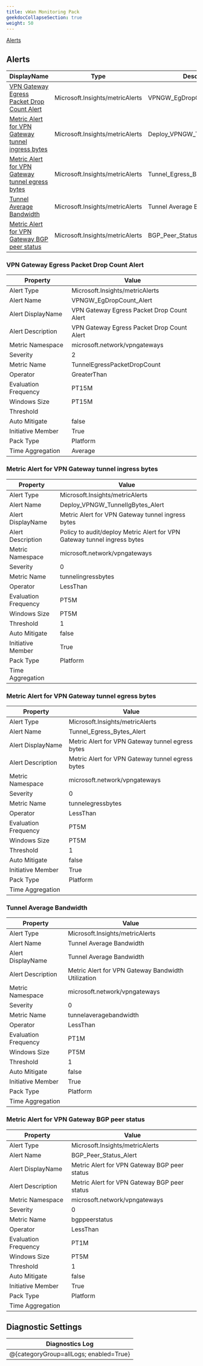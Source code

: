 ```yaml
---
title: vWan Monitoring Pack
geekdocCollapseSection: true
weight: 50
---
```

[Alerts](#alerts)

## Alerts
|DisplayName|Type|Description|
|---|---|---|
|[VPN Gateway Egress Packet Drop Count Alert](#vpn-gateway-egress-packet-drop-count-alert)|Microsoft.Insights/metricAlerts|VPNGW_EgDropCount_Alert|
|[Metric Alert for VPN Gateway tunnel ingress bytes](#metric-alert-for-vpn-gateway-tunnel-ingress-bytes)|Microsoft.Insights/metricAlerts|Deploy_VPNGW_TunnelIgBytes_Alert|
|[Metric Alert for VPN Gateway tunnel egress bytes](#metric-alert-for-vpn-gateway-tunnel-egress-bytes)|Microsoft.Insights/metricAlerts|Tunnel_Egress_Bytes_Alert|
|[Tunnel Average Bandwidth](#tunnel-average-bandwidth)|Microsoft.Insights/metricAlerts|Tunnel Average Bandwidth|
|[Metric Alert for VPN Gateway BGP peer status](#metric-alert-for-vpn-gateway-bgp-peer-status)|Microsoft.Insights/metricAlerts|BGP_Peer_Status_Alert|
### VPN Gateway Egress Packet Drop Count Alert

|Property | Value |
|---|---|
|Alert Type                    | Microsoft.Insights/metricAlerts |
|Alert Name                    |VPNGW_EgDropCount_Alert|
|Alert DisplayName             |VPN Gateway Egress Packet Drop Count Alert| |
|Alert Description             |VPN Gateway Egress Packet Drop Count Alert| |
|Metric Namespace             |microsoft.network/vpngateways| |
|Severity                    |2| |
|Metric Name                  |TunnelEgressPacketDropCount| |
|Operator                     |GreaterThan| |
|Evaluation Frequency       |PT15M| |
|Windows Size                |PT15M| |
|Threshold                 || |
|Auto Mitigate              |false| |
|Initiative Member             |True| |
|Pack Type                     |Platform| |
|Time Aggregation              |Average| |
### Metric Alert for VPN Gateway tunnel ingress bytes

|Property | Value |
|---|---|
|Alert Type                    | Microsoft.Insights/metricAlerts |
|Alert Name                    |Deploy_VPNGW_TunnelIgBytes_Alert|
|Alert DisplayName             |Metric Alert for VPN Gateway tunnel ingress bytes| |
|Alert Description             |Policy to audit/deploy Metric Alert for VPN Gateway tunnel ingress bytes| |
|Metric Namespace             |microsoft.network/vpngateways| |
|Severity                    |0| |
|Metric Name                  |tunnelingressbytes| |
|Operator                     |LessThan| |
|Evaluation Frequency       |PT5M| |
|Windows Size                |PT5M| |
|Threshold                 |1| |
|Auto Mitigate              |false| |
|Initiative Member             |True| |
|Pack Type                     |Platform| |
|Time Aggregation              || |
### Metric Alert for VPN Gateway tunnel egress bytes

|Property | Value |
|---|---|
|Alert Type                    | Microsoft.Insights/metricAlerts |
|Alert Name                    |Tunnel_Egress_Bytes_Alert|
|Alert DisplayName             |Metric Alert for VPN Gateway tunnel egress bytes| |
|Alert Description             |Metric Alert for VPN Gateway tunnel egress bytes| |
|Metric Namespace             |microsoft.network/vpngateways| |
|Severity                    |0| |
|Metric Name                  |tunnelegressbytes| |
|Operator                     |LessThan| |
|Evaluation Frequency       |PT5M| |
|Windows Size                |PT5M| |
|Threshold                 |1| |
|Auto Mitigate              |false| |
|Initiative Member             |True| |
|Pack Type                     |Platform| |
|Time Aggregation              || |
### Tunnel Average Bandwidth

|Property | Value |
|---|---|
|Alert Type                    | Microsoft.Insights/metricAlerts |
|Alert Name                    |Tunnel Average Bandwidth|
|Alert DisplayName             |Tunnel Average Bandwidth| |
|Alert Description             |Metric Alert for VPN Gateway Bandwidth Utilization| |
|Metric Namespace             |microsoft.network/vpngateways| |
|Severity                    |0| |
|Metric Name                  |tunnelaveragebandwidth| |
|Operator                     |LessThan| |
|Evaluation Frequency       |PT1M| |
|Windows Size                |PT5M| |
|Threshold                 |1| |
|Auto Mitigate              |false| |
|Initiative Member             |True| |
|Pack Type                     |Platform| |
|Time Aggregation              || |
### Metric Alert for VPN Gateway BGP peer status

|Property | Value |
|---|---|
|Alert Type                    | Microsoft.Insights/metricAlerts |
|Alert Name                    |BGP_Peer_Status_Alert|
|Alert DisplayName             |Metric Alert for VPN Gateway BGP peer status| |
|Alert Description             |Metric Alert for VPN Gateway BGP peer status| |
|Metric Namespace             |microsoft.network/vpngateways| |
|Severity                    |0| |
|Metric Name                  |bgppeerstatus| |
|Operator                     |LessThan| |
|Evaluation Frequency       |PT1M| |
|Windows Size                |PT5M| |
|Threshold                 |1| |
|Auto Mitigate              |false| |
|Initiative Member             |True| |
|Pack Type                     |Platform| |
|Time Aggregation              || |
## Diagnostic Settings
|Diagnostics Log|
|---|
|@{categoryGroup=allLogs; enabled=True}|
